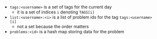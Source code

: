 - `tags:<username>` is a set of tags for the current day
  - it is a set of indices `i` denoting `TAGS[i]`
- `list:<username>:<i>` is a list of problem ids for the tag `tags:<username>[i]`
  - not a set because the order matters
- `problems:<id>` is a hash map storing data for the problem
